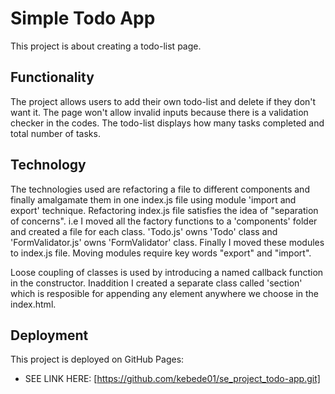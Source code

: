 # Simple Todo App
This project is about creating a todo-list page.

## Functionality

The project allows users to add their own todo-list and delete if they don't want it.
The page won't allow invalid inputs because there is a validation checker in the codes.
The todo-list displays how many tasks completed and total number of tasks.

## Technology

The technologies used are refactoring a file to different components and finally amalgamate them in one index.js file using module 'import and export' technique.
Refactoring index.js file satisfies the idea of "separation of concerns". i.e I moved all the factory functions to a 'components' folder and created a file for each class. 'Todo.js' owns 'Todo' class and 'FormValidator.js' owns 'FormValidator' class. Finally I moved these modules to index.js file.
Moving modules require key words "export" and "import".

Loose coupling of classes is used by introducing a named callback function in the constructor. Inaddition I created a separate class called 'section' which is resposible for appending any element anywhere we choose in the index.html.

## Deployment

This project is deployed on GitHub Pages:

- SEE LINK HERE:
  [https://github.com/kebede01/se_project_todo-app.git]
